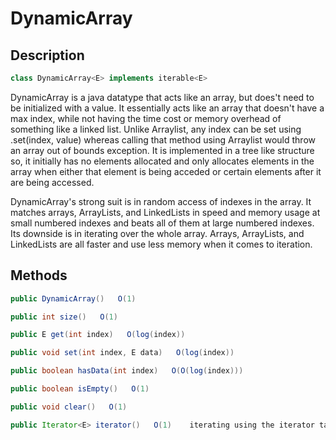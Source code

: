 # DynamicArray

## Description

```java
class DynamicArray<E> implements iterable<E>
```

DynamicArray is a java datatype that acts like an array, but does't need to be initialized with a value.
It essentially acts like an array that doesn't have a max index, while not having the time cost or memory overhead of something like a linked list.
Unlike Arraylist, any index can be set using .set(index, value) whereas calling that method using Arraylist would throw an array out of bounds exception.
It is implemented in a tree like structure so, it initially has no elements allocated and only allocates elements in the array when either that element is being acceded or certain elements after it are being accessed.

DynamicArray's strong suit is in random access of indexes in the array. It matches arrays, ArrayLists, and LinkedLists in speed and memory usage at small numbered indexes and beats all of them at large numbered indexes.
Its downside is in iterating over the whole array. Arrays, ArrayLists, and LinkedLists are all faster and use less memory when it comes to iteration.

## Methods

```java
public DynamicArray()   O(1)
``` 

```java
public int size()   O(1)
```

```java
public E get(int index)   O(log(index))
```

```java
public void set(int index, E data)   O(log(index))
```

```java
public boolean hasData(int index)   O(O(log(index)))
```

```java
public boolean isEmpty()   O(1)
```

```java
public void clear()   O(1)
```

```java
public Iterator<E> iterator()   O(1)    iterating using the iterator takes O(size() * log(size()))
```